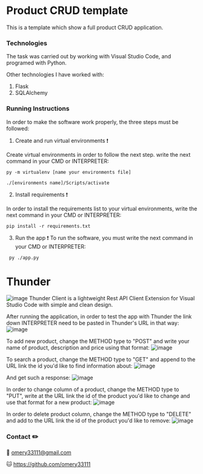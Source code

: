 # Product CRUD template

This is a template which show a full product CRUD application.


### Technologies

The task was carried out by working with Visual Studio Code, and programed with Python.

Other technologies I have worked with:
1. Flask
2. SQLAlchemy


### Running Instructions

In order to make the software work properly, the three steps must be followed:

1. Create and run virtual environments ❗️

Create virtual environments in order to follow the next step. write the next command in your CMD or INTERPRETER:
  ```
  py -m virtualenv [name your environments file]
  
  ./[environments name]/Scripts/activate
  ```

2. Install requirements ❗️

In order to install the requirements list to your virtual environments, write the next command in your CMD or INTERPRETER:
  ```
  pip install -r requirements.txt
  ```

3. Run the app ❗️
To run the software, you must write the next command in your CMD or INTERPRETER:
 ```
  py ./app.py
 ```
 
 
# Thunder
![image](https://user-images.githubusercontent.com/110463400/212853470-81cc1a73-cc7f-4ca1-bc23-fcfd923447fd.png)
Thunder Client is a lightweight Rest API Client Extension for Visual Studio Code with simple and clean design.

After running the application, in order to test the app with Thunder the link down INTERPRETER need to be pasted in Thunder's URL in that way:
![image](https://user-images.githubusercontent.com/110463400/212855775-d4c03c79-ea3c-4976-8213-c0106b0800ac.png)

To add new product, change the METHOD type to "POST" and write your name of product, description and price using that format:
![image](https://user-images.githubusercontent.com/110463400/212861617-c9d52774-c0f3-4ac3-a664-94120834b1e1.png)

To search a product, change the METHOD type to "GET" and append to the URL link the id you'd like to find information about:
![image](https://user-images.githubusercontent.com/110463400/212862082-92c17dc8-8d31-4aac-b829-a62e8e814ac0.png)

And get such a response:
![image](https://user-images.githubusercontent.com/110463400/212863275-bf26f36d-86ca-48e5-8963-7c01651056a5.png)

In order to change column of a product, change the METHOD type to "PUT", write at the URL link the id of the product you'd like to change and use that format for a new product:
![image](https://user-images.githubusercontent.com/110463400/212863342-ae72fa40-5ac2-4573-9758-fadbe45e35be.png)

In order to delete product column, change the METHOD type to "DELETE" and add to the URL link the id of the product you'd like to remove:
![image](https://user-images.githubusercontent.com/110463400/212863692-1a7d7d33-8ab3-4a06-94c5-efacf323a4da.png)



### Contact ✏️

📧 omery33111@gmail.com

🐱 https://github.com/omery33111
